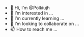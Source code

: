 - 👋 Hi, I’m @Polkiujh
- 👀 I’m interested in ...
- 🌱 I’m currently learning ...
- 💞️ I’m looking to collaborate on ...
- 📫 How to reach me ...

<!---
Polkiujh/Polkiujh is a ✨ special ✨ repository because its `README.md` (this file) appears on your GitHub profile.
You can click the Preview link to take a look at your changes.
--->
